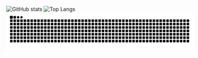 ![GitHub stats](https://github-readme-stats.vercel.app/api?username=ygqygq2&show_icons=true&count_private=true&line_height=40&hide_border=true&theme=radical)
![Top Langs](https://github-readme-stats.vercel.app/api/top-langs/?username=ygqygq2&hide_border=true&theme=radical)
![github contribution grid snake animation](https://raw.githubusercontent.com/ygqygq2/ygqygq2/output/github-contribution-grid-snake.svg)
